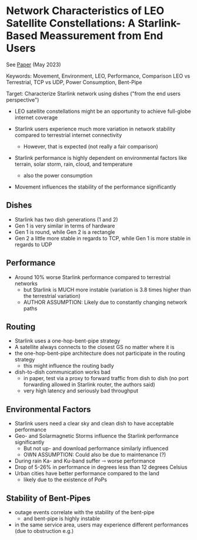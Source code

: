 # Network Characteristics of LEO Satellite Constellations: A Starlink-Based Meassurement from End Users

See [Paper](../papers/Network_Characteristics_of_LEO_Satellite_Constellations_A_Starlink-Based_Measurement_from_End_Users.pdf) (May 2023)

Keywords: Movement, Environment, LEO, Performance, Comparison LEO vs Terrestrial, TCP vs UDP, Power Consumption, Bent-Pipe

Target: Characterize Starlink network using dishes ("from the end users perspective")

- LEO satellite constellations might be an opportunity to achieve full-globe internet coverage
- Starlink users experience much more variation in network stability compared to terrestrial internet connectivity
    - However, that is expected (not really a fair comparison)
- Starlink performance is highly dependent on environmental factors like terrain, solar storm, rain, cloud, and temperature
    - also the power consumption

- Movement influences the stability of the performance significantly

## Dishes

- Starlink has two dish generations (1 and 2)
- Gen 1 is very similar in terms of hardware
- Gen 1 is round, while Gen 2 is a rectangle
- Gen 2 a little more stable in regards to TCP, while Gen 1 is more stable in regards to UDP

## Performance

- Around 10% worse Starlink performance compared to terrestrial networks
    - but Starlink is MUCH more instable (variation is 3.8 times higher than the terrestrial variation)
    - AUTHOR ASSUMPTION: Likely due to constantly changing network paths

## Routing

- Starlink uses a one-hop-bent-pipe strategy
- A satellite always connects to the closest GS no matter where it is
- the one-hop-bent-pipe architecture does not participate in the routing strategy
    - this might influence the routing badly
- dish-to-dish communication works bad
    - in paper, test via a proxy to forward traffic from dish to dish (no port forwarding allowed in Starlink router, the authors said)
    - very high latency and seriously bad throughput

## Environmental Factors

- Starlink users need a clear sky and clean dish to have acceptable performance
- Geo- and Solarmagnetic Storms influence the Starlink performance significantly
    - But not up- and download performance similarly influenced
    - OWN ASSUMPTION: Could also be due to maintenance (?)
- During rain Ka- and Ku-band suffer ⇾ worse performance
- Drop of 5-26% in performance in degrees less than 12 degrees Celsius
- Urban cities have better performance compared to the land
    - likely due to the existence of PoPs

## Stability of Bent-Pipes

- outage events correlate with the stability of the bent-pipe
    - and bent-pipe is highly instable
- in the same service area, users may experience different performances (due to obstruction e.g.)




